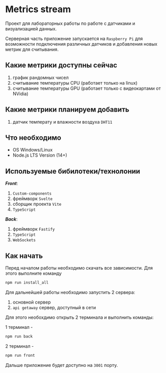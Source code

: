 # Metrics stream

Проект для лабораторных работы по работе с датчиками и визуализацией данных.

Серверная часть приложение запускается на `Raspberry Pi` для возможности подключения различных датчиков и добавления новых метрик для считывания.

## Какие метрики доступны сейчас

1) график рандомных чисел
2) считывание температуры CPU (работает только на linux)
3) считывание температуры GPU (работает только с видеокартами от NVidia)

## Какие метрики планируем добавить

1) датчик температу и влажности воздуха `DHT11`

## Что необходимо

- OS Windows/Linux
- Node.js LTS Version (14+)

## Используемые бибилотеки/технолонии

***Front***:

1) `Custom-components`
2) фреймворк `Svelte`
3) сборщик проекта `Vite`
4) `TypeScript`

***Back***:

1) фреймворк `Fastify`
2) `TypeScript`
3) `WebSockets`

## Как начать

Перед началом работы необходимо скачать все зависимости. Для этого выполните команду

```bash
npm run install_all
```

Для дальнейшей работы необходимо запустить 2 сервера:

1) основной сервер
2) `api getaway` сервер, доступный в сети

Для этого необохдимо открыть 2 терминала и выполнить команды:

1 терминал -

```bash
npm run back
```

2 терминал -

```bash
npm run front
```

Дальше приложение будет доступно на `3001` порту.
